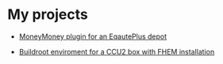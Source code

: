 My projects
===========

- [MoneyMoney plugin for an EqautePlus depot](https://github.com/Michael-Beutling/equateplus-moneymoney)

- [Buildroot enviroment for a CCU2 box with FHEM installation](https://github.com/Michael-Beutling/fhem-ccu2)
